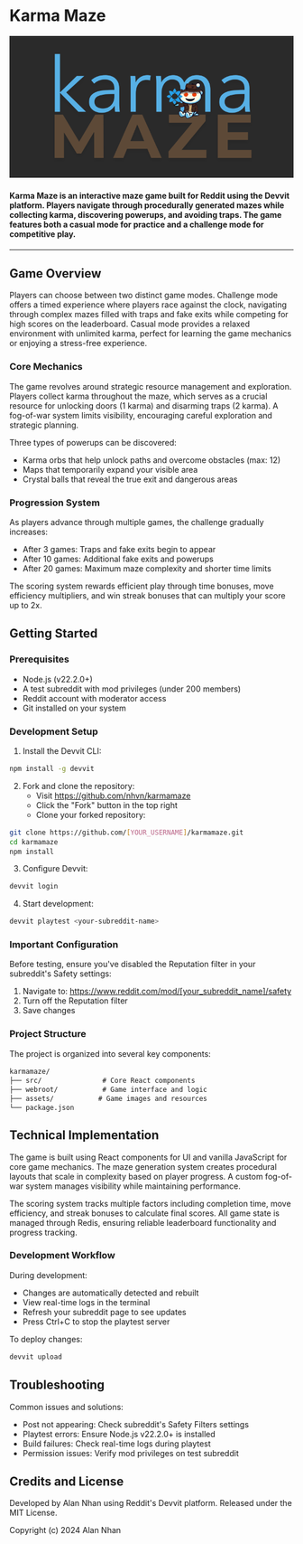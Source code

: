 # Karma Maze
![Karma Maze Cover](assets/Karma%20Maze.png)
#### Karma Maze is an interactive maze game built for Reddit using the Devvit platform. Players navigate through procedurally generated mazes while collecting karma, discovering powerups, and avoiding traps. The game features both a casual mode for practice and a challenge mode for competitive play.
---

## Game Overview

Players can choose between two distinct game modes. Challenge mode offers a timed experience where players race against the clock, navigating through complex mazes filled with traps and fake exits while competing for high scores on the leaderboard. Casual mode provides a relaxed environment with unlimited karma, perfect for learning the game mechanics or enjoying a stress-free experience.

### Core Mechanics

The game revolves around strategic resource management and exploration. Players collect karma throughout the maze, which serves as a crucial resource for unlocking doors (1 karma) and disarming traps (2 karma). A fog-of-war system limits visibility, encouraging careful exploration and strategic planning.

Three types of powerups can be discovered:
- Karma orbs that help unlock paths and overcome obstacles (max: 12)
- Maps that temporarily expand your visible area
- Crystal balls that reveal the true exit and dangerous areas

### Progression System

As players advance through multiple games, the challenge gradually increases:
- After 3 games: Traps and fake exits begin to appear
- After 10 games: Additional fake exits and powerups
- After 20 games: Maximum maze complexity and shorter time limits

The scoring system rewards efficient play through time bonuses, move efficiency multipliers, and win streak bonuses that can multiply your score up to 2x.

## Getting Started

### Prerequisites
- Node.js (v22.2.0+)
- A test subreddit with mod privileges (under 200 members)
- Reddit account with moderator access
- Git installed on your system

### Development Setup

1. Install the Devvit CLI:
```bash
npm install -g devvit
```

2. Fork and clone the repository:
   - Visit https://github.com/nhvn/karmamaze
   - Click the "Fork" button in the top right
   - Clone your forked repository:
```bash
git clone https://github.com/[YOUR_USERNAME]/karmamaze.git
cd karmamaze
npm install
```

3. Configure Devvit:
```bash
devvit login
```

4. Start development:
```bash
devvit playtest <your-subreddit-name>
```

### Important Configuration

Before testing, ensure you've disabled the Reputation filter in your subreddit's Safety settings:
1. Navigate to: https://www.reddit.com/mod/[your_subreddit_name]/safety
2. Turn off the Reputation filter
3. Save changes

### Project Structure

The project is organized into several key components:
```
karmamaze/
├── src/               # Core React components
├── webroot/           # Game interface and logic
├── assets/           # Game images and resources
└── package.json
```

## Technical Implementation

The game is built using React components for UI and vanilla JavaScript for core game mechanics. The maze generation system creates procedural layouts that scale in complexity based on player progress. A custom fog-of-war system manages visibility while maintaining performance.

The scoring system tracks multiple factors including completion time, move efficiency, and streak bonuses to calculate final scores. All game state is managed through Redis, ensuring reliable leaderboard functionality and progress tracking.

### Development Workflow

During development:
- Changes are automatically detected and rebuilt
- View real-time logs in the terminal
- Refresh your subreddit page to see updates
- Press Ctrl+C to stop the playtest server

To deploy changes:
```bash
devvit upload
```

## Troubleshooting

Common issues and solutions:
- Post not appearing: Check subreddit's Safety Filters settings
- Playtest errors: Ensure Node.js v22.2.0+ is installed
- Build failures: Check real-time logs during playtest
- Permission issues: Verify mod privileges on test subreddit

## Credits and License

Developed by Alan Nhan using Reddit's Devvit platform. Released under the MIT License.

Copyright (c) 2024 Alan Nhan